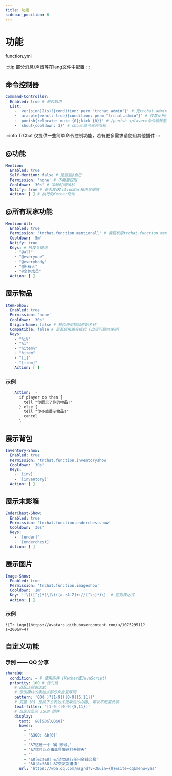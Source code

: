 ```yaml
---
title: 功能
sidebar_position: 6
---
```


# 功能

function.yml

:::tip
部分消息/声音等在lang文件中配置
:::

## 命令控制器

```yaml
Command-Controller:
  Enabled: true # 是否启用
  List:
    - 'ver(sion)?(s)?{condition: perm "trchat.admin"}' # 无trchat.admin权限禁止执行/ver(s)或/version(s)命令
    - 'arasple{exact: true}{condition: perm "trchat.admin"}' # 仅禁止执行/arasple命令
    - 'punish{relocate: mute {0};kick {0}}' # /punish <player>命令跳转至/mute <player>和/kick <player>命令
    - 'shout{cooldown: 3}' # shout命令三秒冷却
```

:::info
TrChat 仅提供一些简单命令控制功能，若有更多需求请使用其他插件
:::

## @功能

```yaml
Mention:
  Enabled: true
  Self-Mention: false # 是否能@自己
  Permission: 'none' # 不需要权限
  Cooldown: '30s' # 冷却时间30秒
  Notify: true # 是否发送ActionBar和声音提醒
  Action: [ ] # 执行的Kether动作
```

## @所有玩家功能

```yaml
Mention-All:
  Enabled: true
  Permission: 'trchat.function.mentionall' # 需要权限trchat.function.mentionall
  Cooldown: '5m'
  Notify: true
  Keys: # 触发关键词
    - "@all"
    - "@everyone"
    - "@everybody"
    - "@所有人"
    - "@全体成员"
  Action: [ ]
```

## 展示物品

```yaml
Item-Show:
  Enabled: true
  Permission: 'none'
  Cooldown: '30s'
  Origin-Name: false # 是否使用物品原始名称
  Compatible: false # 是否启用兼容模式 (出现问题时使用)
  Keys:
    - "%i%"
    - "%i"
    - "%item%"
    - "%item"
    - "[i]"
    - "[item]"
    Action: [ ]
```

### 示例

```yaml
    Action: |-
      if player op then {
        tell "你展示了你的物品!"
      } else {
        tell "你不能展示物品!"
        cancel
      }
```

## 展示背包

```yaml
Inventory-Show:
  Enabled: true
  Permission: 'trchat.function.inventoryshow'
  Cooldown: '30s'
  Keys:
    - '[inv]'
    - '[inventory]'
  Action: [ ]
```

## 展示末影箱

```yaml
EnderChest-Show:
  Enabled: true
  Permission: 'trchat.function.enderchestshow'
  Cooldown: '30s'
  Keys:
    - '[ender]'
    - '[enderchest]'
  Action: [ ]
```

## 展示图片

```yaml
Image-Show:
  Enabled: true
  Permission: 'trchat.function.imageshow'
  Cooldown: '1m'
  Key: '!\[([^;]*)\]\(([a-zA-Z]+://[^\s]*)\)' # 正则表达式
  Action: [ ]
```

### 示例

`![Tr Logo](https://avatars.githubusercontent.com/u/107529511?s=200&v=4)`

## 自定义功能

### 示例 —— QQ 分享

```yaml
shareQQ:
  condition: ~ # 使用条件 (Kether或JavaScript)
  priority: 100 # 优先级
    # 匹配正则表达式
    # 示例模块的表达式部分来自互联网
    pattern: 'QQ( )?[1-9]([0-9]{5,11})'
    # 变量 {0} 是按下方表达式提取后的内容, 可以不配置此项
    text-filter: '[1-9]([0-9]{5,11})'
    # 自定义显示 JSON 组件
    display:
      text: '&8[&3&lQQ&8]'
      hover:
        - ''
        - '&3QQ: &b{0}'
        - ''
        - '&7这是一个 QQ 账号,'
        - '&7你可以点击此项快速打开聊天'
        - ''
        - '&8[&c!&8] &7请勿进行任何金钱交易'
        - '&8[&c!&8] &7交友需谨慎'
      url: 'https://wpa.qq.com/msgrd?v=3&uin={0}&site=qq&menu=yes'
```
